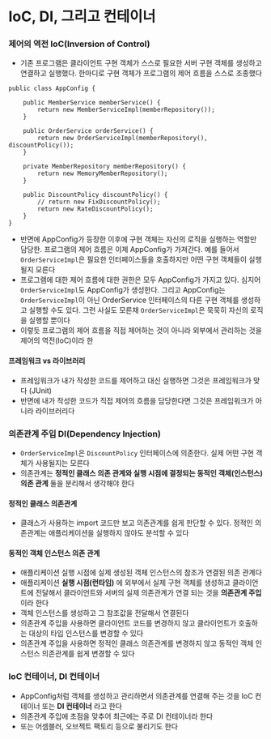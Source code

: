 IoC, DI, 그리고 컨테이너
===========

### 제어의 역전 IoC(Inversion of Control)
* 기존 프로그램은 클라이언트 구현 객체가 스스로 필요한 서버 구현 객체를 생성하고 연결하고 실행했다. 한마디로 구현 객체가 프로그램의 제어 흐름을 스스로 조종했다
```
public class AppConfig {

    public MemberService memberService() {
        return new MemberServiceImpl(memberRepository());
    }

    public OrderService orderService() {
        return new OrderServiceImpl(memberRepository(), discountPolicy());
    }

    private MemberRepository memberRepository() {
        return new MemoryMemberRepository();
    }

    public DiscountPolicy discountPolicy() {
        // return new FixDiscountPolicy();
        return new RateDiscountPolicy();
    }
}
```
* 반면에 AppConfig가 등장한 이후에 구현 객체는 자신의 로직을 실행하는 역할만 담당한. 프로그램의 제어 흐름은 이제 AppConfig가 가져간다. 예를 들어서 `OrderServiceImpl`은 필요한 인터페이스들을 호출하지만 어떤 구현 객체들이 실행될지 모른다
* 프로그램에 대한 제어 흐름에 대한 권한은 모두 AppConfig가 가지고 있다. 심지어 `OrderServiceImpl`도 AppConfig가 생성한다. 그리고 AppConfig는  `OrderServiceImpl`이 아닌 OrderService 인터페이스의 다른 구현 객체를 생성하고 실행할 수도 있다. 그런 사실도 모른채 `OrderServiceImpl`은 묵묵히 자신의 로직을 실행할 뿐이다
* 이렇듯 프로그램의 제어 흐름을 직접 제어하는 것이 아니라 외부에서 관리하는 것을 제어의 역전(IoC)이라 한

#### 프레임워크 vs 라이브러리
* 프레임워크가 내가 작성한 코드를 제어하고 대신 실행하면 그것은 프레임워크가 맞다 (JUnit)
* 반면에 내가 작성한 코드가 직접 제어의 흐름을 담당한다면 그것은 프레임워크가 아니라 라이브러리다

### 의존관계 주입 DI(Dependency Injection)
* `OrderServiceImpl`은 `DiscountPolicy` 인터페이스에 의존한다. 실제 어떤 구현 객체가 사용될지는 모른다
* 의존관계는 __정적인 클래스 의존 관계와 실행 시점에 결정되는 동적인 객체(인스턴스) 의존 관계__ 둘을 분리해서 생각해야 한다

#### 정적인 클래스 의존관계
* 클래스가 사용하는 import 코드만 보고 의존관계를 쉽게 판단할 수 있다. 정적인 의존관계는 애플리케이션을 실행하지 않아도 분석할 수 있다

#### 동적인 객체 인스턴스 의존 관계
* 애플리케이션 실행 시점에 실제 생성된 객체 인스턴스의 참조가 연결된 의존 관계다
* 애플리케이션 __실행 시점(런타임)__ 에 외부에서 실제 구현 객체를 생성하고 클라이언트에 전달해서 클라이언트와 서버의 실제 의존관계가 연결 되는 것을 __의존관계 주입__ 이라 한다
* 객체 인스턴스를 생성하고 그 참조값을 전달해서 연결된다
* 의존관계 주입을 사용하면 클라이언트 코드를 변경하지 않고 클라이언트가 호출하는 대상의 타입 인스턴스를 변경할 수 있다
* 의존관계 주입을 사용하면 정적인 클래스 의존관계를 변경하지 않고 동적인 객체 인스턴스 의존관계를 쉽게 변경할 수 있다

### IoC 컨테이너, DI 컨테이너
* AppConfig처럼 객체를 생성하고 관리하면서 의존관계를 연결해 주는 것을 IoC 컨테이너 또는 __DI 컨테이너__ 라고 한다
* 의존관계 주입에 초점을 맞추어 최근에는 주로 DI 컨테이너라 한다
* 또는 어셈블러, 오브젝트 팩토리 등으로 불리기도 한다

